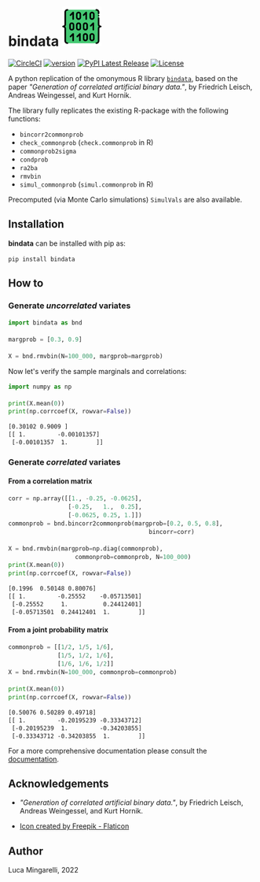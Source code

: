 # bindata <img src="https://raw.githubusercontent.com/LucaMingarelli/bindata/master/bindata/res/binary.png"  width="80">

[![CircleCI](https://circleci.com/gh/LucaMingarelli/bindata.svg?style=svg&circle-token=cd9c300380d25c24c66cd6637693cc50a7e00248)](https://app.circleci.com/pipelines/github/LucaMingarelli/bindata)
[![version](https://img.shields.io/badge/version-0.12.2-success.svg)](#)
[![PyPI Latest Release](https://img.shields.io/pypi/v/bindata.svg)](https://pypi.org/project/bindata/)
[![License](https://img.shields.io/pypi/l/bindata.svg)](https://github.com/LucaMingarelli/bindata/blob/master/LICENSE.txt)

[//]: # ([![Downloads]&#40;https://static.pepy.tech/personalized-badge/bindata?period=total&units=international_system&left_color=grey&right_color=blue&left_text=Downloads&#41;]&#40;https://pepy.tech/project/bindata&#41;)



A python replication of the omonymous R library 
[`bindata`](https://cran.r-project.org/web/packages/bindata/bindata.pdf),
 based on the paper 
*"Generation of correlated artificial binary data."*, 
by Friedrich Leisch, Andreas Weingessel, and Kurt Hornik.

The library fully replicates the existing R-package 
with the following functions:
* `bincorr2commonprob`
* `check_commonprob` (`check.commonprob` in R)
* `commonprob2sigma`
* `condprob`
* `ra2ba`
* `rmvbin`
* `simul_commonprob` (`simul.commonprob` in R)

Precomputed (via Monte Carlo simulations) `SimulVals` are also available.

## Installation
**bindata** can be installed with pip as:

```pip install bindata```

## How to


### Generate *uncorrelated* variates
```python
import bindata as bnd

margprob = [0.3, 0.9]

X = bnd.rmvbin(N=100_000, margprob=margprob)
```

Now let's verify the sample marginals and correlations:

```python
import numpy as np

print(X.mean(0))
print(np.corrcoef(X, rowvar=False))
```

```
[0.30102 0.9009 ]
[[ 1.         -0.00101357]
 [-0.00101357  1.        ]]
```

### Generate *correlated* variates

#### From a correlation matrix
```python
corr = np.array([[1., -0.25, -0.0625],
                 [-0.25,   1.,  0.25],
                 [-0.0625, 0.25, 1.]])
commonprob = bnd.bincorr2commonprob(margprob=[0.2, 0.5, 0.8], 
                                        bincorr=corr)

X = bnd.rmvbin(margprob=np.diag(commonprob), 
                   commonprob=commonprob, N=100_000)
print(X.mean(0))
print(np.corrcoef(X, rowvar=False))
```

```
[0.1996  0.50148 0.80076]
[[ 1.         -0.25552    -0.05713501]
 [-0.25552     1.          0.24412401]
 [-0.05713501  0.24412401  1.        ]]
```

#### From a joint probability matrix

```python
commonprob = [[1/2, 1/5, 1/6],
              [1/5, 1/2, 1/6],
              [1/6, 1/6, 1/2]]
X = bnd.rmvbin(N=100_000, commonprob=commonprob)

print(X.mean(0))
print(np.corrcoef(X, rowvar=False))
```

```
[0.50076 0.50289 0.49718]
[[ 1.         -0.20195239 -0.33343712]
 [-0.20195239  1.         -0.34203855]
 [-0.33343712 -0.34203855  1.        ]]
```

For a more comprehensive documentation please consult 
the [documentation](https://cran.r-project.org/web/packages/bindata/bindata.pdf).

## Acknowledgements

* *"Generation of correlated artificial binary data."*, 
by Friedrich Leisch, Andreas Weingessel, and Kurt Hornik.

* <a href="https://www.flaticon.com/free-icons/code" title="code icons">Icon created by Freepik - Flaticon</a>

## Author

Luca Mingarelli, 2022




